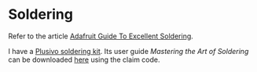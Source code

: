 # Soldering

Refer to the article [Adafruit Guide To Excellent Soldering](https://learn.adafruit.com/adafruit-guide-excellent-soldering/).

I have a [Plusivo soldering kit](https://www.amazon.com/Soldering-Iron-Kit-Temperature-Desoldering/dp/B07Q2B4ZY9). Its user guide _Mastering the Art of Soldering_ can be downloaded [here](https://books.plusivo.com/ebooks/Mastering%20the%20Art%20of%20Soldering%20-%20EN%20r03.pdf) using the claim code.
